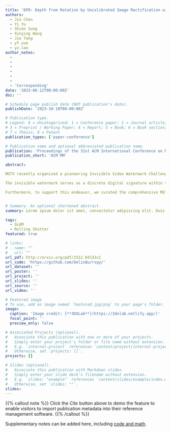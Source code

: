 ```yaml
---
title: 'DFR: Depth from Rotation by Uncalibrated Image Rectification with Latitudinal Motion Assumption'
authors:
  - Jin Chen
  - Yi Yu
  - Shien Song
  - Xinying Wang
  - Jie Yang
  - yf.xue
  - yz.lao
author_notes:
  - 
  - 
  -
  -
  - 
  - 
  - 'Corresponding'
date: '2023-06-12T00:00:00Z'
doi: ''

# Schedule page publish date (NOT publication's date).
publishDate: '2023-10-10T00:00:00Z'

# Publication type.
# Legend: 0 = Uncategorized; 1 = Conference paper; 2 = Journal article;
# 3 = Preprint / Working Paper; 4 = Report; 5 = Book; 6 = Book section;
# 7 = Thesis; 8 = Patent
publication_types: ['paper-conference']

# Publication name and optional abbreviated publication name.
publication: 'Proceedings of the 31st ACM International Conference on Multimedia'
publication_short: 'ACM MM'

abstract: 

MGTV recently organized a pioneering Invisible Video Watermark Challenge, inviting participants to create a framework capable of embedding invisible watermarks into videos and extracting them from watermarked content.

The invisible watermark serves as a discrete digital signature within the media data, imperceptible to the human eye. This technique safeguards the ownership and authenticity of multimedia content. While convolutional neural networks have demonstrated remarkable efficacy in image and video processing, the discourse on invisible watermarking remains limited. This challenge, therefore, presents an opportune moment to advance the field of invisible watermarking.

Furthermore, to support this endeavor, we curated the comprehensive MGTV_WM dataset, encompassing diverse video types. For further details, please refer to our official website (https://challenge.ai.mgtv.com/\#/track/18?locale=en).


# Summary. An optional shortened abstract.
summary: Lorem ipsum dolor sit amet, consectetur adipiscing elit. Duis posuere tellus ac convallis placerat. Proin tincidunt magna sed ex sollicitudin condimentum.

tags:
  - SLAM
  - Rolling Shutter
featured: true

# links:
# - name: ""
#   url: ""
url_pdf: http://arxiv.org/pdf/1512.04133v1
url_code: 'https://github.com/DelinQu/rspy/'
url_dataset: ''
url_poster: ''
url_project: ''
url_slides: ''
url_source: ''
url_video: ''

# Featured image
# To use, add an image named `featured.jpg/png` to your page's folder.
image:
  caption: 'Image credit: [**3DXLab**](https://3dxlab.netlify.app/)'
  focal_point: ''
  preview_only: false

# Associated Projects (optional).
#   Associate this publication with one or more of your projects.
#   Simply enter your project's folder or file name without extension.
#   E.g. `internal-project` references `content/project/internal-project/index.md`.
#   Otherwise, set `projects: []`.
projects: []

# Slides (optional).
#   Associate this publication with Markdown slides.
#   Simply enter your slide deck's filename without extension.
#   E.g. `slides: "example"` references `content/slides/example/index.md`.
#   Otherwise, set `slides: ""`.
slides:
---
```


{{% callout note %}}
Click the _Cite_ button above to demo the feature to enable visitors to import publication metadata into their reference management software.
{{% /callout %}}

Supplementary notes can be added here, including [code and math](https://wowchemy.com/docs/content/writing-markdown-latex/).
